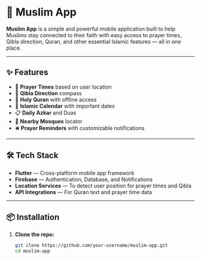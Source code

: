 # 📱 Muslim App

**Muslim App** is a simple and powerful mobile application built to help Muslims stay connected to their faith with easy access to prayer times, Qibla direction, Quran, and other essential Islamic features — all in one place.

---

## ✨ Features

- 🕋 **Prayer Times** based on user location
- 🧭 **Qibla Direction** compass
- 📖 **Holy Quran** with offline access
- 📆 **Islamic Calendar** with important dates
- 📋 **Daily Azkar** and Duas
- 🕌 **Nearby Mosques** locator
- 🛎 **Prayer Reminders** with customizable notifications

---

## 🛠 Tech Stack

- **Flutter** — Cross-platform mobile app framework
- **Firebase** — Authentication, Database, and Notifications
- **Location Services** — To detect user position for prayer times and Qibla
- **API Integrations** — For Quran text and prayer time data

---

## 📦 Installation

1. **Clone the repo:**
   ```bash
   git clone https://github.com/your-username/muslim-app.git
   cd muslim-app
